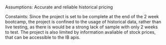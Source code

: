 Assumptions:
Accurate and reliable historical pricing

Constaints:
Since the project is set to be complete at the end of the 2 week bootcamp, the project is confined to the usage of historical data, rather than live testing, as there is would be a strong lack of sample with only 2 weeks to test.
The project is also limited by information avaliable of stock prices, that can be accessible to the IB apis.